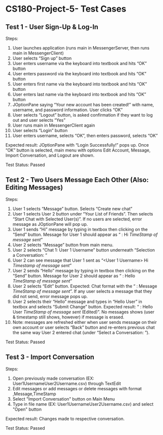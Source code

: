 
# CS180-Project-5- Test Cases

## Test 1 - User Sign-Up & Log-In

Steps: 
1.	User launches application (runs main in MessengerServer, then runs main in MessengerClient)
2.	User selects “Sign up” button
3.	User enters username via the keyboard into textbook and hits “OK” button
4.	User enters password via the keyboard into textbook and hits “OK” button
5.	User enters first name via the keyboard into textbook and hits “OK” button
6.	User enters last name via the keyboard into textbook and hits “OK” button
7.	JOptionPane saying “Your new account has been created!” with name, username, and password information. User clicks “OK”
8.	User selects “Logout” button, is asked confirmation if they want to log out and user selects “Yes”
9.	User runs main in MessengerClient again 
10.	User selects “Login” button
11.	User enters username, selects “OK”, then enters password, selects “OK”

Expected result: JOptionPane with “Login Successfully!” pops up. Once “OK” button is selected, main menu with options Edit Account, Message, Import Conversation, and Logout are shown. 

Test Status: Passed

## Test 2 - Two Users Message Each Other (Also: Editing Messages)

Steps:
1.	User 1 selects “Message” button. Selects “Create new chat”
2.	User 1 selects User 2 button under “Your List of Friends”. Then selects “Start Chat with Selected User(s)”. If no users are selected, error message as JOptionPane will pop up. 
3.	User 1 sends “Hi” message by typing in textbox then clicking on the “Send” button. Message for User 1 should appear as “<You> : Hi *TimeStamp of message sent*”
4.	User 2 selects “Message” button from main menu. 
5.	User 2 selects “Chat 1: User 1 Username” button underneath “Selection a Conversation: “
6.	User 2 can see message that User 1 sent as “<User 1 Username> Hi *Timestamp of message sent*” 
7.	User 2 sends “Hello” message by typing in textbox then clicking on the “Send” button. Message for User 2 should appear as “<You> : Hello *TimeStamp of message sent*”
8.	User 2 selects “Edit” button. Expected: Chat format with the “<User> : Message *TimeStamp of message sent*”. If any user selects a message that they did not send, error message pops up. 
9.	User 2 selects their “Hello” message and types in “Hello User” in textbox and selects “Submit Change” button. Expected result: “<You> : Hello User *TimeStamp of message sent* (Edited)”. No messages shows (user & timestamp still shows, however) if message is erased. 
10.	Note: messages are refreshed either when user sends message on their own account or user selects “Back” button and re-enters previous chat the same way User 2 entered chat (under “Select a Conversation: ”).

Test Status: Passed 

## Test 3 - Import Conversation
  
Steps:
1. Open previously made conversation (EX: User1UsernameUser2Username.csv) through TextEdit
2. Edit messages or add messages or delete messages with format <User>,Message,TimeStamp
3. Select "Import Conversation" button on Main Menu
4. Type in file name (EX: User1UsernameUser2Username.csv) and select "Open" button

Expected result: Changes made to respective conversation. 
  
Test Status: Passed
